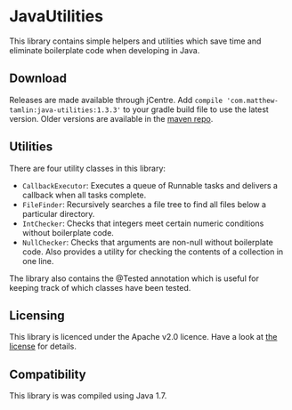 # JavaUtilities
This library contains simple helpers and utilities which save time and eliminate boilerplate code when developing in Java.

## Download
Releases are made available through jCentre. Add `compile 'com.matthew-tamlin:java-utilities:1.3.3'` to your gradle build file to use the latest version. Older versions are available in the [maven repo](https://bintray.com/matthewtamlin/maven/JavaUtilities/view).

## Utilities
There are four utility classes in this library:
- `CallbackExecutor`: Executes a queue of Runnable tasks and delivers a callback when all tasks complete.
- `FileFinder`: Recursively searches a file tree to find all files below a particular directory.
- `IntChecker`: Checks that integers meet certain numeric conditions without boilerplate code.
- `NullChecker`: Checks that arguments are non-null without boilerplate code. Also provides a
utility for checking the contents of a collection in one line.

The library also contains the @Tested annotation which is useful for keeping track of which classes have been tested.

## Licensing
This library is licenced under the Apache v2.0 licence. Have a look at [the license](LICENSE) for details.

## Compatibility
This library is was compiled using Java 1.7.
